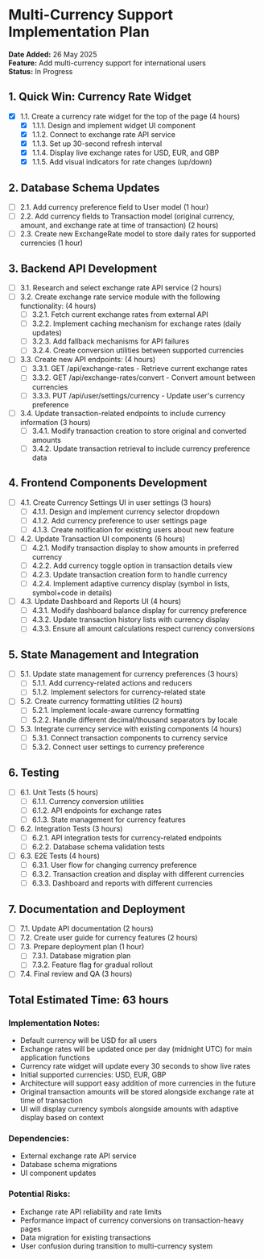# Multi-Currency Support Implementation Plan

**Date Added:** 26 May 2025  
**Feature:** Add multi-currency support for international users  
**Status:** In Progress

## 1. Quick Win: Currency Rate Widget
- [x] 1.1. Create a currency rate widget for the top of the page (4 hours)
  - [x] 1.1.1. Design and implement widget UI component
  - [x] 1.1.2. Connect to exchange rate API service
  - [x] 1.1.3. Set up 30-second refresh interval
  - [x] 1.1.4. Display live exchange rates for USD, EUR, and GBP
  - [x] 1.1.5. Add visual indicators for rate changes (up/down)

## 2. Database Schema Updates
- [ ] 2.1. Add currency preference field to User model (1 hour)
- [ ] 2.2. Add currency fields to Transaction model (original currency, amount, and exchange rate at time of transaction) (2 hours)
- [ ] 2.3. Create new ExchangeRate model to store daily rates for supported currencies (1 hour)

## 3. Backend API Development
- [ ] 3.1. Research and select exchange rate API service (2 hours)
- [ ] 3.2. Create exchange rate service module with the following functionality: (4 hours)
  - [ ] 3.2.1. Fetch current exchange rates from external API
  - [ ] 3.2.2. Implement caching mechanism for exchange rates (daily updates)
  - [ ] 3.2.3. Add fallback mechanisms for API failures
  - [ ] 3.2.4. Create conversion utilities between supported currencies
- [ ] 3.3. Create new API endpoints: (4 hours)
  - [ ] 3.3.1. GET /api/exchange-rates - Retrieve current exchange rates
  - [ ] 3.3.2. GET /api/exchange-rates/convert - Convert amount between currencies
  - [ ] 3.3.3. PUT /api/user/settings/currency - Update user's currency preference
- [ ] 3.4. Update transaction-related endpoints to include currency information (3 hours)
  - [ ] 3.4.1. Modify transaction creation to store original and converted amounts
  - [ ] 3.4.2. Update transaction retrieval to include currency preference data

## 4. Frontend Components Development
- [ ] 4.1. Create Currency Settings UI in user settings (3 hours)
  - [ ] 4.1.1. Design and implement currency selector dropdown
  - [ ] 4.1.2. Add currency preference to user settings page
  - [ ] 4.1.3. Create notification for existing users about new feature
- [ ] 4.2. Update Transaction UI components (6 hours)
  - [ ] 4.2.1. Modify transaction display to show amounts in preferred currency
  - [ ] 4.2.2. Add currency toggle option in transaction details view
  - [ ] 4.2.3. Update transaction creation form to handle currency
  - [ ] 4.2.4. Implement adaptive currency display (symbol in lists, symbol+code in details)
- [ ] 4.3. Update Dashboard and Reports UI (4 hours)
  - [ ] 4.3.1. Modify dashboard balance display for currency preference
  - [ ] 4.3.2. Update transaction history lists with currency display
  - [ ] 4.3.3. Ensure all amount calculations respect currency conversions

## 5. State Management and Integration
- [ ] 5.1. Update state management for currency preferences (3 hours)
  - [ ] 5.1.1. Add currency-related actions and reducers
  - [ ] 5.1.2. Implement selectors for currency-related state
- [ ] 5.2. Create currency formatting utilities (2 hours)
  - [ ] 5.2.1. Implement locale-aware currency formatting
  - [ ] 5.2.2. Handle different decimal/thousand separators by locale
- [ ] 5.3. Integrate currency service with existing components (4 hours)
  - [ ] 5.3.1. Connect transaction components to currency service
  - [ ] 5.3.2. Connect user settings to currency preference

## 6. Testing
- [ ] 6.1. Unit Tests (5 hours)
  - [ ] 6.1.1. Currency conversion utilities
  - [ ] 6.1.2. API endpoints for exchange rates
  - [ ] 6.1.3. State management for currency features
- [ ] 6.2. Integration Tests (3 hours)
  - [ ] 6.2.1. API integration tests for currency-related endpoints
  - [ ] 6.2.2. Database schema validation tests
- [ ] 6.3. E2E Tests (4 hours)
  - [ ] 6.3.1. User flow for changing currency preference
  - [ ] 6.3.2. Transaction creation and display with different currencies
  - [ ] 6.3.3. Dashboard and reports with different currencies

## 7. Documentation and Deployment
- [ ] 7.1. Update API documentation (2 hours)
- [ ] 7.2. Create user guide for currency features (2 hours)
- [ ] 7.3. Prepare deployment plan (1 hour)
  - [ ] 7.3.1. Database migration plan
  - [ ] 7.3.2. Feature flag for gradual rollout
- [ ] 7.4. Final review and QA (3 hours)

## Total Estimated Time: 63 hours

### Implementation Notes:
- Default currency will be USD for all users
- Exchange rates will be updated once per day (midnight UTC) for main application functions
- Currency rate widget will update every 30 seconds to show live rates
- Initial supported currencies: USD, EUR, GBP
- Architecture will support easy addition of more currencies in the future
- Original transaction amounts will be stored alongside exchange rate at time of transaction
- UI will display currency symbols alongside amounts with adaptive display based on context

### Dependencies:
- External exchange rate API service
- Database schema migrations
- UI component updates

### Potential Risks:
- Exchange rate API reliability and rate limits
- Performance impact of currency conversions on transaction-heavy pages
- Data migration for existing transactions
- User confusion during transition to multi-currency system